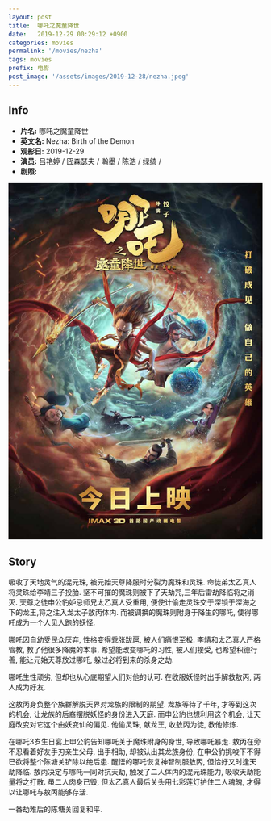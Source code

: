 ```yaml
---
layout: post
title:  哪吒之魔童降世
date:   2019-12-29 00:29:12 +0900
categories: movies
permalink: '/movies/nezha'
tags: movies
prefix: 电影
post_image: '/assets/images/2019-12-28/nezha.jpeg'
---
```


## Info

- **片名:** 哪吒之魔童降世
- **英文名:** Nezha: Birth of the Demon
- **观影日:** 2019-12-29
- **演员:** 吕艳婷 / 囧森瑟夫 / 瀚墨 / 陈浩 / 绿绮 /
- **剧照:**

![nezha](/assets/images/2019-12-28/nezha.jpeg)

## Story

吸收了天地灵气的混元珠, 被元始天尊降服时分裂为魔珠和灵珠. 命徒弟太乙真人将灵珠给李靖三子投胎. 坚不可摧的魔珠则被下了天劫咒,三年后雷劫降临将之消灭. 天尊之徒申公豹妒忌师兄太乙真人受重用, 便使计偷走灵珠交于深锁于深海之下的龙王,将之注入龙太子敖丙体内. 而被调换的魔珠则附身于降生的哪吒, 使得哪吒成为一个人见人跑的妖怪.

哪吒因自幼受民众厌弃, 性格变得乖张跋扈, 被人们痛恨至极. 李靖和太乙真人严格管教, 教了他很多降魔的本事, 希望能改变哪吒的习性, 被人们接受, 也希望积德行善, 能让元始天尊放过哪吒, 躲过必将到来的杀身之劫.

哪吒生性顽劣, 但却也从心底期望人们对他的认可. 在收服妖怪时出手解救敖丙, 两人成为好友. 

这敖丙身负整个族群解脱天界对龙族的限制的期望. 龙族等待了千年, 才等到这次的机会, 让龙族的后裔摆脱妖怪的身份进入天庭. 而申公豹也想利用这个机会, 让天庭改变对它这个由妖变仙的偏见. 他偷灵珠, 献龙王, 收敖丙为徒, 教他修炼. 

在哪吒3岁生日宴上申公豹告知哪吒关于魔珠附身的身世, 导致哪吒暴走. 敖丙在旁不忍看着好友手刃亲生父母, 出手相助, 却被认出其龙族身份, 在申公豹挑唆下不得已欲将整个陈塘关铲除以绝后患. 醒悟的哪吒恢复神智制服敖丙, 但恰好又时逢天劫降临. 敖丙决定与哪吒一同对抗天劫, 触发了二人体内的混元珠能力, 吸收天劫能量将之打散. 虽二人肉身已毁, 但太乙真人最后关头用七彩莲灯护住二人魂魄, 才得以让哪吒与敖丙能够存活.

一番劫难后的陈塘关回复和平.

